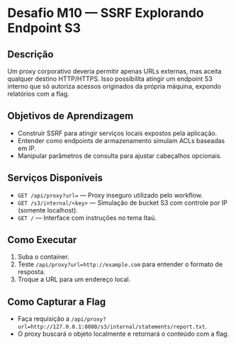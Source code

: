 # Desafio M10 — SSRF Explorando Endpoint S3

## Descrição
Um proxy corporativo deveria permitir apenas URLs externas, mas aceita qualquer destino HTTP/HTTPS. Isso possibilita atingir um endpoint S3 interno que só autoriza acessos originados da própria máquina, expondo relatórios com a flag.

## Objetivos de Aprendizagem
- Construir SSRF para atingir serviços locais expostos pela aplicação.
- Entender como endpoints de armazenamento simulam ACLs baseadas em IP.
- Manipular parâmetros de consulta para ajustar cabeçalhos opcionais.

## Serviços Disponíveis
- `GET /api/proxy?url=` — Proxy inseguro utilizado pelo workflow.
- `GET /s3/internal/<key>` — Simulação de bucket S3 com controle por IP (somente localhost).
- `GET /` — Interface com instruções no tema Itaú.

## Como Executar
1. Suba o container.
2. Teste `/api/proxy?url=http://example.com` para entender o formato de resposta.
3. Troque a URL para um endereço local.

## Como Capturar a Flag
- Faça requisição a `/api/proxy?url=http://127.0.0.1:8080/s3/internal/statements/report.txt`.
- O proxy buscará o objeto localmente e retornará o conteúdo com a flag.
